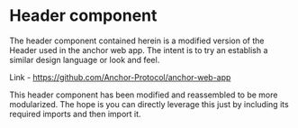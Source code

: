 # Header component
The header component contained herein is a modified version of the Header used in the anchor web app. The intent is to try an establish a similar design language or look and feel.

Link - https://github.com/Anchor-Protocol/anchor-web-app

This header component has been modified and reassembled to be more modularized. The hope is you can directly leverage this just by including its required imports and then import it.